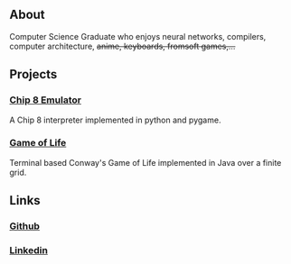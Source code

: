 ## About
Computer Science Graduate who enjoys neural networks, compilers, computer architecture, ~~anime, keyboards, fromsoft games,...~~
## Projects
### [Chip 8 Emulator](https://github.com/arrrayyy/chip8)
A Chip 8 interpreter implemented in python and pygame.
### [Game of Life](https://github.com/arrrayyy/gameoflife)
Terminal based Conway's Game of Life implemented in Java over a finite grid.
## Links
### [Github](https://github.com/2bniera2)
### [Linkedin](https://www.linkedin.com/in/raumaan-ahmed-3a46131bb/) 

